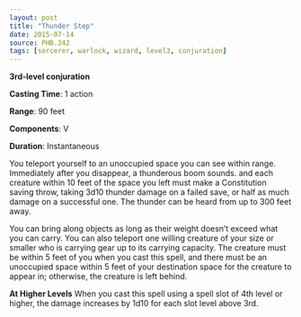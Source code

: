 ```yaml
---
layout: post
title: "Thunder Step"
date: 2015-07-14
source: PHB.242
tags: [sorcerer, warlock, wizard, level3, conjuration]
---
```


**3rd-level conjuration**

**Casting Time**: 1 action

**Range**: 90 feet

**Components**: V

**Duration**: Instantaneous

You teleport yourself to an unoccupied space you can see within range. Immediately after you disappear, a thunderous boom sounds. and each creature within 10
feet of the space you left must make a Constitution saving throw, taking 3d10 thunder damage on a failed save, or half as much damage on a successful one. The thunder 
can be heard from up to 300 feet away.

You can bring along objects as long as their weight doesn’t exceed what you can carry. You can also teleport one willing creature of your size or smaller who is
carrying gear up to its carrying capacity. The creature must be within 5 feet of you when you cast this spell, and there must be an unoccupied space within 5 feet of
your destination space for the creature to appear in; otherwise, the creature is left behind.

**At Higher Levels** When you cast this spell using a spell slot of 4th level or higher, the damage increases by 1d10 for each slot level above 3rd.